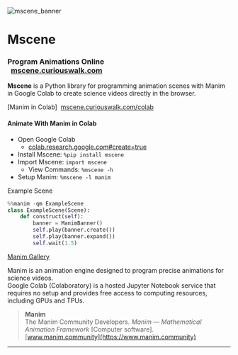 ![mscene_banner](https://mscene.curiouswalk.com/assets/mscene_banner.png)

# Mscene

### Program Animations Online<br>&nbsp;&nbsp;[mscene.curiouswalk.com](https://mscene.curiouswalk.com)

**Mscene** is a Python library for programming animation scenes with Manim in Google Colab to create science videos directly in the browser.

[Manim in Colab]&nbsp;&nbsp;[mscene.curiouswalk.com/colab](https://colab.research.google.com/github/curiouswalk/mscene/blob/main/scenes/colab/mscene.ipynb)

#### Animate With Manim in Colab

- Open Google Colab
  - [colab.research.google.com#create=true](http://colab.research.google.com#create=true)
- Install Mscene: `%pip install mscene`
- Import Mscene: `import mscene`
  - View Commands: `%mscene -h`
- Setup Manim: `%mscene -l manim`

Example Scene

```python
%%manim -qm ExampleScene
class ExampleScene(Scene):
    def construct(self):
        banner = ManimBanner()
        self.play(banner.create())
        self.play(banner.expand())
        self.wait(1.5)
```

[Manim Gallery](https://docs.manim.community/en/stable/examples.html)

Manim is an animation engine designed to program precise animations for science videos.<br>Google Colab (Colaboratory) is a hosted Jupyter Notebook service that requires no setup and provides free access to computing resources, including GPUs and TPUs.

>**Manim**<br>The Manim Community Developers. *Manim &mdash; Mathematical Animation Framework* [Computer software].<br>[www.manim.community](https://www.manim.community)

---
